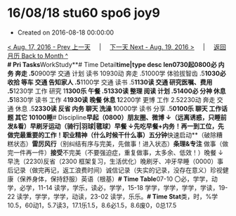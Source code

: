 # 16/08/18 stu60 spo6 joy9

* Created on 2016-08-18 00:00:00

[&lt; Aug. 17, 2016 - Prev 上一天](d17.md)     \|     [下一天 Next - Aug. 19, 2016 &gt;](d19.md)     \|     [返回月历 Back to Month ^](index.md)   
**\# Pri Tasks**WorkStudy**\# Time Detail**time\|type desc len0730起0800必 内务 奔走 .5**0900学 交通 计划 读书 10930动 奔走 .51000学 体验拔智齿 .5**1030必 收拾 等车 交通 告知家人 .5**1100学 交通 读书 .5**1130读 交通 研究医嘱、费用 .5**1230学 工作 研究 1**1300乐 午餐 .51330读 整理 阅读 计划 .51400必 分神 休息 .5**1830学 读书 工作 4**1930读 晚餐 休息 1**2200学 更博 工作 2.52230动 奔走 交通 休息 .5**2330读 反省 内务 聊天 洗澡 1**0000学 读书 分享 .5**0100乐 聊天 工作话题 其它 10100睡**\# Discipline**早起（0800）朋友圈、微博 ↓（远离诱惑，只睡前发&看）早刷牙运动（骑行\|羽球\|毽球）早餐 ↓先吃早餐+内务！再一到工位，先做完最重要的工作！**职业**精神（什么时候干什么事）五分钟**快速启动**（破除糟糕状态）**雷厉风行**（别纠结有序与完美，先做事！进入状态）**条理&专注** 做事（做完一件再一件）**接受**不完美（不要强迫症，重复做事，太多余、低效！）晚餐 ↓早洗（2230\)反省（2300 框架复习，生活优化）晚刷牙、冲牙早睡（0000）事后记录（做完再记，返工浪费时间）诚信记录（失实的记录，没存在意义）珍视健康（保养身体，保持舒服）英语（根基）**\# Time Table**07-10 〇必，学学，动学，必学，11-14 读学，学乐，读必，学学，15-18 学学，学学，学学，学读，19-22 读学，学学，学学，动读，23-02 读学，乐乐。**\# Time Stat**类，时，%学10.5，60动1，5.7读3，17.1乐1.5，8.6必1.5，8.6废0，0总17.5

